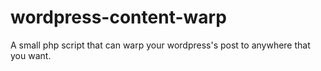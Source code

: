 # wordpress-content-warp
A small php script that can warp your wordpress's post to anywhere that you want.
